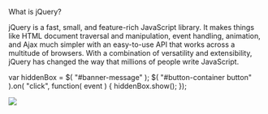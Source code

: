 What is jQuery?

jQuery is a fast, small, and feature-rich JavaScript library. It makes things like HTML document traversal and manipulation,
event handling, animation, and Ajax much simpler with an easy-to-use API that works across a multitude of browsers. 
With a combination of versatility and extensibility, jQuery has changed the way that millions of people write JavaScript.

var hiddenBox = $( "#banner-message" );
$( "#button-container button" ).on( "click", function( event ) {
  hiddenBox.show();
});

![](https://cdn0.scrvt.com/scrival/f12614ef3f2b8cd8/1511c0b9ee15/v/5c075ca353a3/19-DOM-Filtering-with-jQuery.jpg)

